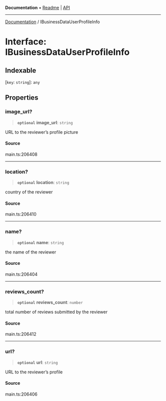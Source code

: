 **Documentation** • [Readme](../README.md) \| [API](../globals.md)

***

[Documentation](../README.md) / IBusinessDataUserProfileInfo

# Interface: IBusinessDataUserProfileInfo

## Indexable

 \[`key`: `string`\]: `any`

## Properties

### image\_url?

> **`optional`** **image\_url**: `string`

URL to the reviewer’s profile picture

#### Source

main.ts:206408

***

### location?

> **`optional`** **location**: `string`

country of the reviewer

#### Source

main.ts:206410

***

### name?

> **`optional`** **name**: `string`

the name of the reviewer

#### Source

main.ts:206404

***

### reviews\_count?

> **`optional`** **reviews\_count**: `number`

total number of reviews submitted by the reviewer

#### Source

main.ts:206412

***

### url?

> **`optional`** **url**: `string`

URL to the reviewer’s profile

#### Source

main.ts:206406
